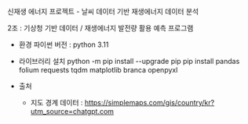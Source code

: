 신재생 에너지 프로젝트 - 날씨 데이터 기반 재생에너지 데이터 분석

2조 : 기상청 기반 데이터 / 재생에너지 발전량 활용 예측 프로그램

* 환경
  파이썬 버전 : python 3.11
  
* 라이브러리 설치
  python -m pip install --upgrade pip
  pip install pandas folium requests tqdm matplotlib branca openpyxl

* 출처
  - 지도 경계 데이터 : https://simplemaps.com/gis/country/kr?utm_source=chatgpt.com
